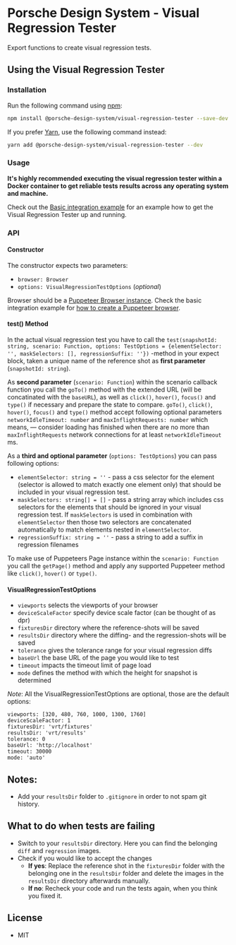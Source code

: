 # Porsche Design System - Visual Regression Tester

Export functions to create visual regression tests.

## Using the Visual Regression Tester

### Installation

Run the following command using [npm](https://www.npmjs.com):

```bash
npm install @porsche-design-system/visual-regression-tester --save-dev
```

If you prefer [Yarn](https://yarnpkg.com), use the following command instead:

```bash
yarn add @porsche-design-system/visual-regression-tester --dev
```

### Usage

__It's highly recommended executing the visual regression tester within a Docker container to get reliable tests
results across any operating system and machine.__

Check out the [Basic integration example](https://github.com/porscheui/porsche-visual-regression-tester/tree/master/examples/basic-integration) for an example how to get the Visual Regression Tester up and running.

### API

#### Constructor

The constructor expects two parameters:

* `browser: Browser`
* `options: VisualRegressionTestOptions` (_optional_)

Browser should be a [Puppeteer Browser instance](https://github.com/GoogleChrome/puppeteer/blob/v1.9.0/docs/api.md#class-browser).
Check the basic integration example for [how to create a Puppeteer browser](https://github.com/porscheui/porsche-visual-regression-tester/blob/master/examples/basic-integration/vrt/example-test.spec.ts#L19).

#### test() Method

In the actual visual regression test you have to call
the `test(snapshotId: string, scenario: Function, options: TestOptions = {elementSelector: '', maskSelectors: [], regressionSuffix: ''})`
-method in your expect block, taken a unique name of the reference shot as **first parameter** (`snapshotId: string`).

As **second parameter** (`scenario: Function`) within the scenario callback function you call the `goTo()` method with
the extended URL (will be concatinated with the `baseURL`), as well as `click()`, `hover()`, `focus()` and `type()` if
necessary and prepare the state to compare.
`goTo()`, `click()`, `hover()`, `focus()` and `type()` method accept following optional
parameters `networkIdleTimeout: number` and `maxInflightRequests: number` which means, — consider loading has finished
when there are no more than `maxInflightRequests` network connections for at least `networkIdleTimeout` ms.

As a **third and optional parameter** (`options: TestOptions`) you can pass following options:

* `elementSelector: string = ''` - pass a css selector for the element (selector is allowed to match exactly one element
  only) that should be included in your visual regression test.
* `maskSelectors: string[] = []` - pass a string array which includes css selectors for the elements that should be
  ignored in your visual regression test. If `maskSelectors` is used in combination with `elementSelector` then those
  two selectors are concatenated automatically to match elements nested in `elementSelector`.
* `regressionSuffix: string = ''` - pass a string to add a suffix in regression filenames

To make use of Puppeteers Page instance within the `scenario: Function` you call the `getPage()` method and apply any
supported Puppeteer method like `click()`, `hover()` or `type()`.

#### VisualRegressionTestOptions

* `viewports` selects the viewports of your browser
* `deviceScaleFactor` specify device scale factor (can be thought of as dpr)
* `fixturesDir` directory where the reference-shots will be saved
* `resultsDir` directory where the diffing- and the regression-shots will be saved
* `tolerance` gives the tolerance range for your visual regression diffs
* `baseUrl` the base URL of the page you would like to test
* `timeout` impacts the timeout limit of page load
* `mode` defines the method with which the height for snapshot is determined

*Note*: All the VisualRegressionTestOptions are optional, those are the default options:

   ```
   viewports: [320, 480, 760, 1000, 1300, 1760]
   deviceScaleFactor: 1
   fixturesDir: 'vrt/fixtures'
   resultsDir: 'vrt/results'
   tolerance: 0
   baseUrl: 'http://localhost'
   timeout: 30000
   mode: 'auto'
   ```

## Notes:

* Add your `resultsDir` folder to `.gitignore` in order to not spam git history.

## What to do when tests are failing

* Switch to your `resultsDir` directory. Here you can find the belonging `diff` and `regression` images.
* Check if you would like to accept the changes
  * **If yes**: Replace the reference shot in the `fixturesDir` folder with the belonging one in the `resultsDir` folder
    and delete the images in the `resultsDir` directory afterwards manually.
  * **If no**: Recheck your code and run the tests again, when you think you fixed it.

## License

- MIT
